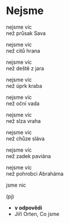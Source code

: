 Nejsme
======

nejsme víc  
než průsak Sava

nejsme víc  
než citů hrana

nejsme víc  
než deště z jara

nejsme víc  
než úprk kraba 

nejsme víc  
než oční vada

nejsme víc  
než slza vraha

nejsme víc  
než chůze sláva

nejsme víc  
než zadek paviána

nejsme víc  
než pohrobci Abraháma

jsme nic

(pj)

* __v odpovědi__
* Jiří Orten, Co jsme

